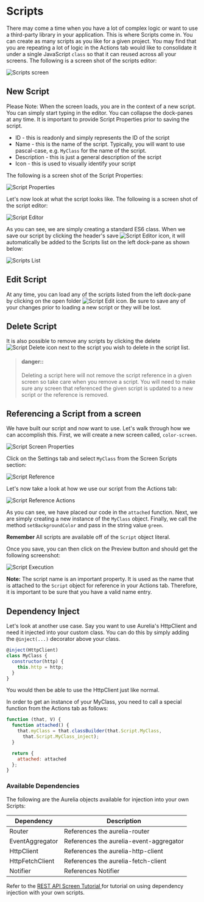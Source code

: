 # Scripts

There may come a time when you have a lot of complex logic or want to use a third-party library in your application. This is where Scripts come in. You can create as many scripts as you like for a given project. You may find that you are repeating a lot of logic in the Actions tab would like to consolidate it under a single JavaScript `class` so that it can reused across all your screens. The following is a screen shot of the scripts editor:

![Scripts screen](../../assets/images/scripts.png)

## New Script

Please Note:  When the screen loads, you are in the context of a new script. 
You can simply start typing in the editor. You can collapse the dock-panes at any time. It is important to provide Script Properties prior to saving the script. 

* ID - this is readonly and simply represents the ID of the script
* Name - this is the name of the script. Typically, you will want to use pascal-case, e.g. `MyClass` for the name of the script. 
* Description - this is just a general description of the script
* Icon - this is used to visually identify your script

The following is a screen shot of the Script Properties:

![Script Properties](../../assets/images/script-properties.png)

Let's now look at what the script looks like. The following is a screen shot of the script editor:

![Script Editor](../../assets/images/script-editor.png)

As you can see, we are simply creating a standard ES6 class. When we save our script by clicking the header's save ![Script Editor](../../assets/images/button-save.png) icon, it will automatically be added to the Scripts list on the left dock-pane as shown below:

![Scripts List](../../assets/images/scripts-list.png)

## Edit Script

At any time, you can load any of the scripts listed from the left dock-pane by clicking on the open folder ![Script Edit](../../assets/images/button-folder-open.png) icon. Be sure to save any of your changes prior to loading a new script or they will be lost.

## Delete Script

It is also possible to remove any scripts by clicking the delete ![Script Delete](../../assets/images/button-delete-black.png) icon next to the script you wish to delete in the script list. 

> #### danger::
> Deleting a script here will not remove the script reference in a given screen so take care when you remove a script. You will need to make sure any screen that referenced the given script is updated to a new script or the reference is removed.

## Referencing a Script from a screen

We have built our script and now want to use. Let's walk through how we can accomplish this. First, we will create a new screen called, `color-screen`. 

![Script Screen Properties](../../assets/images/script-screen-properties.png)

Click on the Settings tab and select `MyClass` from the Screen Scripts section:

![Script Reference](../../assets/images/script-reference.png)

Let's now take a look at how we use our script from the Actions tab:

![Script Reference Actions](../../assets/images/script-reference-actions.png)

As you can see, we have placed our code in the `attached` function. Next, we are simply creating a new instance of the `MyClass` object. Finally, we call the method `setBackgroundColor` and pass in the string value `green`. 

**Remember** All scripts are available off of the `Script` object literal.

Once you save, you can then click on the Preview button and should get the following screenshot:

![Script Execution](../../assets/images/script-execution.png)

**Note:** The script name is an important property. It is used as the name that is attached to the `Script` object for reference in your Actions tab. Therefore, it is important to be sure that you have a valid name entry.

## Dependency Inject

Let's look at another use case. Say you want to use Aurelia's HttpClient and need it injected into your custom class. You can do this by simply adding the `@inject(...)` decorator above your class.

```javascript
@inject(HttpClient)
class MyClass {
  constructor(http) {
    this.http = http;
  }
}
```

You would then be able to use the HttpClient just like normal. 

In order to get an instance of your MyClass, you need to call a special function from the Actions tab as follows:

```javascript
function (that, V) {
  function attached() {
    that.myClass = that.classBuilder(that.Script.MyClass,
      that.Script.MyClass_inject);
  }

  return {
    attached: attached
  };
}
```

### Available Dependencies

The following are the Aurelia objects available for injection into your own Scripts:

Dependency | Description 
--- | --- 
Router | References the aurelia-router
EventAggregator | References the aurelia-event-aggregator
HttpClient | References the aurelia-http-client
HttpFetchClient | References the aurelia-fetch-client
Notifier | References Notifier


Refer to the [ REST API Screen Tutorial ](../../tutorials/randomuser-screen.md) for tutorial on using dependency injection with your own scripts.

